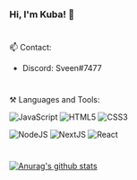 ### Hi, I'm Kuba! 👋
#
📫 Contact:
- Discord: Sveen#7477
#
⚒ Languages and Tools:

![JavaScript](https://img.shields.io/badge/-JavaScript-black?style=flat&logo=javascript) 
![HTML5](https://img.shields.io/badge/-HTML-black?style=flat&logo=HTML5) 
![CSS3](https://img.shields.io/badge/-CSS-black?style=flat&logo=CSS3)

![NodeJS](https://img.shields.io/badge/-NodeJS-black?style=flat&logo=Node.js)  ![NextJS](https://img.shields.io/badge/-NextJS-black?style=flat&logo=next.js)  ![React](https://img.shields.io/badge/-React-black?style=flat&logo=react)

#
[![Anurag's github stats](https://github-readme-stats.vercel.app/api?username=sveenxx)](https://github.com/sveenxx/github-readme-stats)
